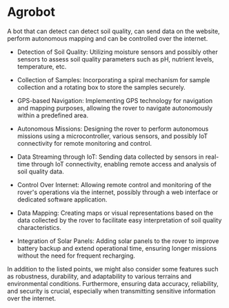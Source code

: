 # Agrobot
A bot that can detect can detect soil quality,  can send data on the website, perform autonomous mapping and can be controlled over the internet.

  - Detection of Soil Quality: Utilizing moisture sensors and possibly other sensors to assess soil quality parameters such as pH, nutrient levels, temperature, etc.

  - Collection of Samples: Incorporating a spiral mechanism for sample collection and a rotating box to store the samples securely.

  - GPS-based Navigation: Implementing GPS technology for navigation and mapping purposes, allowing the rover to navigate autonomously within a predefined area.

  - Autonomous Missions: Designing the rover to perform autonomous missions using a microcontroller, various sensors, and possibly IoT connectivity for remote monitoring and control.

  - Data Streaming through IoT: Sending data collected by sensors in real-time through IoT connectivity, enabling remote access and analysis of soil quality data.

  - Control Over Internet: Allowing remote control and monitoring of the rover's operations via the internet, possibly through a web interface or dedicated software application.

  - Data Mapping: Creating maps or visual representations based on the data collected by the rover to facilitate easy interpretation of soil quality characteristics.

  - Integration of Solar Panels: Adding solar panels to the rover to improve battery backup and extend operational time, ensuring longer missions without the need for frequent recharging.

In addition to the listed points, we might also consider some features such as robustness, durability, and adaptability to various terrains and environmental conditions. Furthermore, ensuring data accuracy, reliability, and security is crucial, especially when transmitting sensitive information over the internet.
